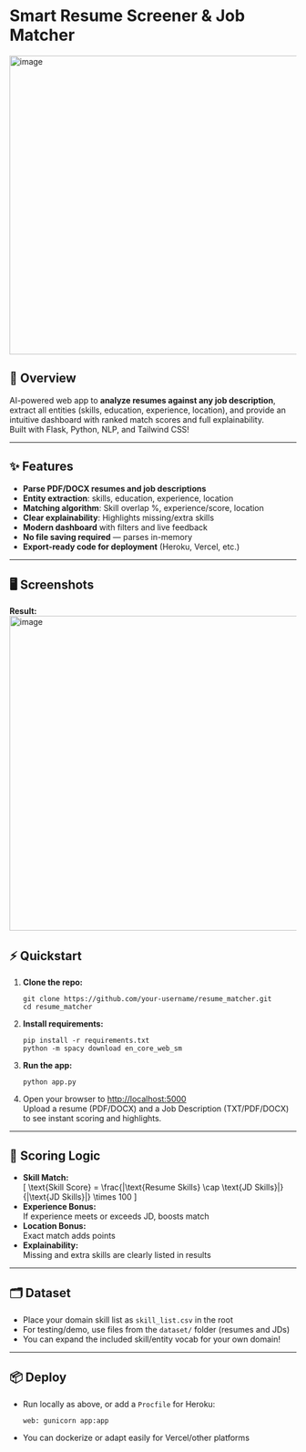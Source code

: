 # Smart Resume Screener & Job Matcher

<img width="842" height="525" alt="image" src="https://github.com/user-attachments/assets/a04682ff-fbc8-4ecc-82d3-d1d3a0fbfac1" />


## 🚀 Overview

AI-powered web app to **analyze resumes against any job description**, extract all entities (skills, education, experience, location), and provide an intuitive dashboard with ranked match scores and full explainability.  
Built with Flask, Python, NLP, and Tailwind CSS!

---

## ✨ Features

- **Parse PDF/DOCX resumes and job descriptions**  
- **Entity extraction**: skills, education, experience, location  
- **Matching algorithm**: Skill overlap %, experience/score, location  
- **Clear explainability**: Highlights missing/extra skills  
- **Modern dashboard** with filters and live feedback  
- **No file saving required** — parses in-memory  
- **Export-ready code for deployment** (Heroku, Vercel, etc.)

---

## 🖥️ Screenshots

**Result:**  
<img width="833" height="553" alt="image" src="https://github.com/user-attachments/assets/a01cc4d1-66f8-46cd-ab6e-3906981a47c2" />



## ⚡ Quickstart

1. **Clone the repo:**
    ```
    git clone https://github.com/your-username/resume_matcher.git
    cd resume_matcher
    ```

2. **Install requirements:**
    ```
    pip install -r requirements.txt
    python -m spacy download en_core_web_sm
    ```

3. **Run the app:**
    ```
    python app.py
    ```

4. Open your browser to [http://localhost:5000](http://localhost:5000)  
   Upload a resume (PDF/DOCX) and a Job Description (TXT/PDF/DOCX) to see instant scoring and highlights.

---

## 🧠 Scoring Logic

- **Skill Match:**  
  \[
  \text{Skill Score} = \frac{|\text{Resume Skills} \cap \text{JD Skills}|}{|\text{JD Skills}|} \times 100
  \]
- **Experience Bonus:**  
  If experience meets or exceeds JD, boosts match
- **Location Bonus:**  
  Exact match adds points  
- **Explainability:**  
  Missing and extra skills are clearly listed in results

---

## 🗂️ Dataset

- Place your domain skill list as `skill_list.csv` in the root
- For testing/demo, use files from the `dataset/` folder (resumes and JDs)
- You can expand the included skill/entity vocab for your own domain!

---

## 📦 Deploy

- Run locally as above, or add a `Procfile` for Heroku:
    ```
    web: gunicorn app:app
    ```
- You can dockerize or adapt easily for Vercel/other platforms


